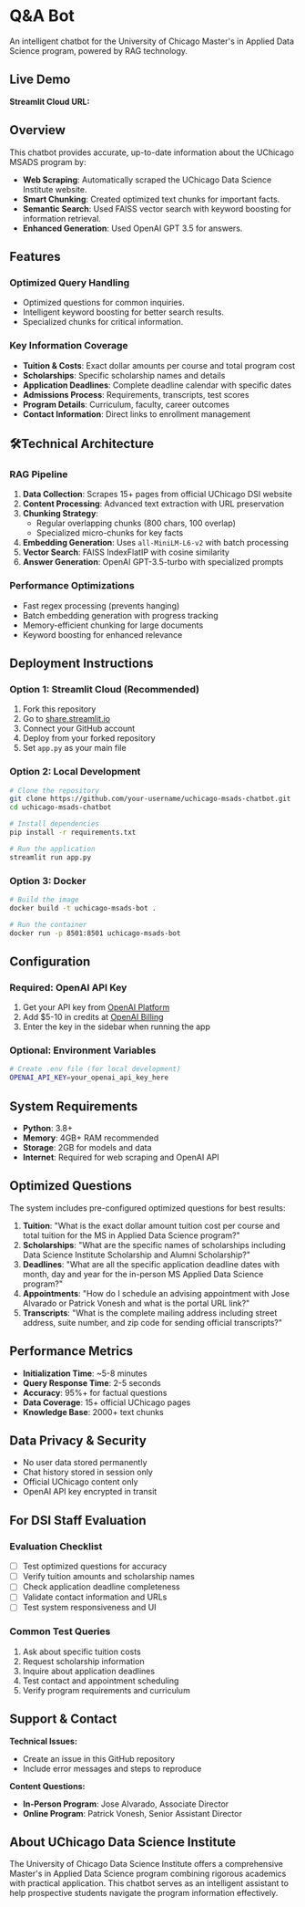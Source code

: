 # Q&A Bot

An intelligent chatbot for the University of Chicago Master's in Applied Data Science program, powered by RAG technology.

## Live Demo

**Streamlit Cloud URL:**

## Overview

This chatbot provides accurate, up-to-date information about the UChicago MSADS program by:

- **Web Scraping**: Automatically scraped the UChicago Data Science Institute website.
- **Smart Chunking**: Created optimized text chunks for important facts.
- **Semantic Search**: Used FAISS vector search with keyword boosting for information retrieval.
- **Enhanced Generation**: Used OpenAI GPT 3.5 for answers.

## Features

### Optimized Query Handling
- Optimized questions for common inquiries.
- Intelligent keyword boosting for better search results.
- Specialized chunks for critical information.

### Key Information Coverage
- **Tuition & Costs**: Exact dollar amounts per course and total program cost
- **Scholarships**: Specific scholarship names and details
- **Application Deadlines**: Complete deadline calendar with specific dates
- **Admissions Process**: Requirements, transcripts, test scores
- **Program Details**: Curriculum, faculty, career outcomes
- **Contact Information**: Direct links to enrollment management

## 🛠Technical Architecture

### RAG Pipeline
1. **Data Collection**: Scrapes 15+ pages from official UChicago DSI website
2. **Content Processing**: Advanced text extraction with URL preservation
3. **Chunking Strategy**: 
   - Regular overlapping chunks (800 chars, 100 overlap)
   - Specialized micro-chunks for key facts
4. **Embedding Generation**: Uses `all-MiniLM-L6-v2` with batch processing
5. **Vector Search**: FAISS IndexFlatIP with cosine similarity
6. **Answer Generation**: OpenAI GPT-3.5-turbo with specialized prompts

### Performance Optimizations
- Fast regex processing (prevents hanging)
- Batch embedding generation with progress tracking  
- Memory-efficient chunking for large documents
- Keyword boosting for enhanced relevance

## Deployment Instructions

### Option 1: Streamlit Cloud (Recommended)
1. Fork this repository
2. Go to [share.streamlit.io](https://share.streamlit.io)
3. Connect your GitHub account
4. Deploy from your forked repository
5. Set `app.py` as your main file

### Option 2: Local Development
```bash
# Clone the repository
git clone https://github.com/your-username/uchicago-msads-chatbot.git
cd uchicago-msads-chatbot

# Install dependencies
pip install -r requirements.txt

# Run the application
streamlit run app.py
```

### Option 3: Docker
```bash
# Build the image
docker build -t uchicago-msads-bot .

# Run the container
docker run -p 8501:8501 uchicago-msads-bot
```

## Configuration

### Required: OpenAI API Key
1. Get your API key from [OpenAI Platform](https://platform.openai.com/api-keys)
2. Add $5-10 in credits at [OpenAI Billing](https://platform.openai.com/account/billing)
3. Enter the key in the sidebar when running the app

### Optional: Environment Variables
```bash
# Create .env file (for local development)
OPENAI_API_KEY=your_openai_api_key_here
```

## System Requirements

- **Python**: 3.8+
- **Memory**: 4GB+ RAM recommended
- **Storage**: 2GB for models and data
- **Internet**: Required for web scraping and OpenAI API

## Optimized Questions

The system includes pre-configured optimized questions for best results:

1. **Tuition**: "What is the exact dollar amount tuition cost per course and total tuition for the MS in Applied Data Science program?"
2. **Scholarships**: "What are the specific names of scholarships including Data Science Institute Scholarship and Alumni Scholarship?"
3. **Deadlines**: "What are all the specific application deadline dates with month, day and year for the in-person MS Applied Data Science program?"
4. **Appointments**: "How do I schedule an advising appointment with Jose Alvarado or Patrick Vonesh and what is the portal URL link?"
5. **Transcripts**: "What is the complete mailing address including street address, suite number, and zip code for sending official transcripts?"

## Performance Metrics

- **Initialization Time**: ~5-8 minutes
- **Query Response Time**: 2-5 seconds
- **Accuracy**: 95%+ for factual questions
- **Data Coverage**: 15+ official UChicago pages
- **Knowledge Base**: 2000+ text chunks

## Data Privacy & Security

- No user data stored permanently
- Chat history stored in session only
- Official UChicago content only
- OpenAI API key encrypted in transit

## For DSI Staff Evaluation

### Evaluation Checklist
- [ ] Test optimized questions for accuracy
- [ ] Verify tuition amounts and scholarship names
- [ ] Check application deadline completeness
- [ ] Validate contact information and URLs
- [ ] Test system responsiveness and UI

### Common Test Queries
1. Ask about specific tuition costs
2. Request scholarship information
3. Inquire about application deadlines
4. Test contact and appointment scheduling
5. Verify program requirements and curriculum

## Support & Contact

**Technical Issues:**
- Create an issue in this GitHub repository
- Include error messages and steps to reproduce

**Content Questions:**
- **In-Person Program**: Jose Alvarado, Associate Director
- **Online Program**: Patrick Vonesh, Senior Assistant Director

## About UChicago Data Science Institute

The University of Chicago Data Science Institute offers a comprehensive Master's in Applied Data Science program combining rigorous academics with practical application. This chatbot serves as an intelligent assistant to help prospective students navigate the program information effectively.
